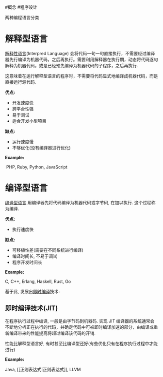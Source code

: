 #概念 #程序设计

两种编程语言分类

# 解释型语言

[解释性语言](https://zh.wikipedia.org/wiki/%E7%9B%B4%E8%AD%AF%E8%AA%9E%E8%A8%80)(Interpred Language) 会将代码一句一句直接执行，不需要经过编译器先行编译为机器代码，之后再执行。需要利用解释器在执行期，动态将代码逐句解释为机器代码，或是已经预先编译为机器代码的子程序，之后再执行. 

这意味着在运行解释型语言的程序时，不需要将代码显式地编译成机器代码，而是直接运行源代码. 

**优点:**

- 开发速度快
- 跨平台性强
- 易于测试
- 适合开发小型项目

**缺点:**

- 运行速度慢
- 不够优化(没有编译器进行优化)

**Example:**

 PHP, Ruby, Python, JavaScript


# 编译型语言

[编译型语言](https://zh.wikipedia.org/wiki/%E7%B7%A8%E8%AD%AF%E8%AA%9E%E8%A8%80) 用编译器先将代码编译为机器代码或字节码, 在加以执行. 这个过程称为编译. 

**优点:**

- 执行速度快

**缺点:**

- 可移植性差(需要在不同系统进行编译)
- 编译时间长, 不易于调试
- 程序开发时间长

**Example:**

C, C++, Erlang, Haskell, Rust, Go

基于此, 发展出[即时编译](https://zh.wikipedia.org/wiki/%E5%8D%B3%E6%99%82%E7%B7%A8%E8%AD%AF)技术:

## 即时编译技术(JIT)

在程序执行过程中编译, 一般是由字节码到机器码. 实现 JIT 编译器的系统通常会不断地分析正在执行的代码，并确定代码中可被即时编译加速的部分，由编译或重新编译带来的性能提高将超过编译该代码的开销.

性能比解释型语言好, 有时甚至比编译型还好(有些优化只有在程序执行过程中才能进行)

**Example:**

Java, [[正则表达式|正则表达式]], LLVM
